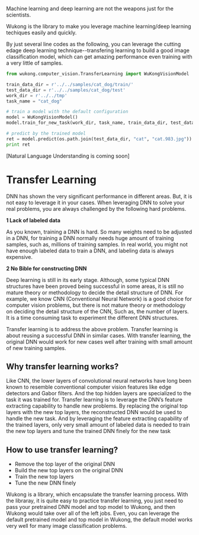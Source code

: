 Machine learning and deep learning are not the weapons just for the scientists. 

Wukong is the library to make you leverage machine learning/deep learning techiques easily and quickly.

By just several line codes as the following, you can leverage the cutting edage deep learning technique--transfering learning to build a good image classification model, which can get amazing performance even training with a very little of samples.
```Python
from wukong.computer_vision.TransferLearning import WuKongVisionModel

train_data_dir = r'../../samples/cat_dog/train/'
test_data_dir = r'../../samples/cat_dog/test'
work_dir = r'../../tmp'
task_name = "cat_dog"

# train a model with the default configuration
model = WuKongVisionModel()
model.train_for_new_task(work_dir, task_name, train_data_dir, test_data_dir)

# predict by the trained model
ret = model.predict(os.path.join(test_data_dir, "cat", "cat.983.jpg"))
print ret
```
[Natural Language Understanding is coming soon]


# Transfer Learning 

DNN has shown the very significant performance in different areas. But, it is not easy to leverage it in your cases. When leveraging DNN to solve your real problems, you are always challenged by the following hard problems.

**1 Lack of labeled data**

As you known, training a DNN is hard. So many weights need to be adjusted in a DNN, for training a DNN normally needs huge amount of training samples, such as, millions of training samples.
In real world, you might not have enough labeled data to train a DNN, and labeling data is always expensive.

**2 No Bible for constructing DNN**

Deep learning is still in its early stage. Although, some typical DNN structures have been proved being successful in some areas, it is still no mature theory or methodology to decide the detail structure of DNN. For example, we know CNN (Conventional Neural Network) is a good choice for computer vision problems, but there is not mature theory or methodology on deciding the detail structure of the CNN, Such as, the number of layers. It is a time consuming task to experiment the different DNN structures.

Transfer learning is to address the above problem. Transfer learning is about reusing a successful DNN in similar cases. With transfer learning, the original DNN would work for new cases well after training with small amount of new training samples.

## Why transfer learning works?
Like CNN, the lower layers of convolutional neural networks have long been known to resemble conventional computer vision features like edge detectors and Gabor filters. And the top hidden layers are specialized to the task it was trained for.
Transfer learning is to leverage the DNN’s feature extracting capability to handle new problems. By replacing the original top layers with the new top layers, the reconstructed DNN would be used to handle the new task. And by leveraging the feature extracting capability of the trained layers, only very small amount of labeled data is needed to train the new top layers and tune the trained DNN finely for the new task
 ![]() 
## How to use transfer learning?
* Remove the top layer of the original DNN
* Build the new top layers on the original DNN
* Train the new top layers
* Tune the new DNN finely 

Wukong is a library, which encapsulate the transfer learning process. With the libraray, it is quite easy to practice transfer learning, you just need to pass your pretrained DNN model and top model to Wukong, and then Wukong would take over all of the left jobs. 
Even, you can leverage the default pretrained model and top model in Wukong, the default model works very well for many image classification problems. 








